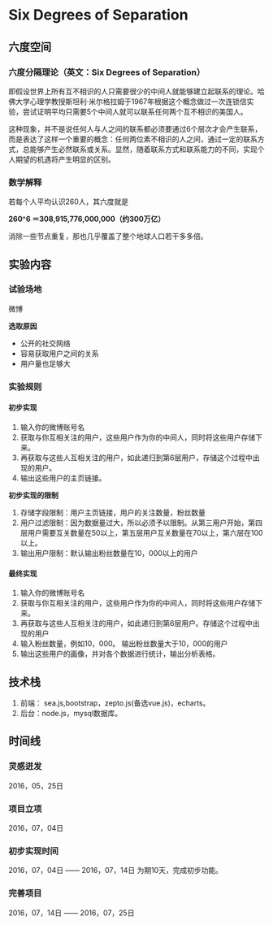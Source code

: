 # Six Degrees of Separation

## 六度空间
### 六度分隔理论（英文：Six Degrees of Separation）
即假设世界上所有互不相识的人只需要很少的中间人就能够建立起联系的理论。哈佛大学心理学教授斯坦利·米尔格拉姆于1967年根据这个概念做过一次连锁信实验，尝试证明平均只需要5个中间人就可以联系任何两个互不相识的美国人。

这种现象，并不是说任何人与人之间的联系都必须要通过6个层次才会产生联系，而是表达了这样一个重要的概念：任何两位素不相识的人之间，通过一定的联系方式，总能够产生必然联系或关系。显然，随着联系方式和联系能力的不同，实现个人期望的机遇将产生明显的区别。

### 数学解释

若每个人平均认识260人，其六度就是

**260^6 ＝308,915,776,000,000（约300万亿）**

消除一些节点重复，那也几乎覆盖了整个地球人口若干多多倍。

## 实验内容
### 试验场地
微博

**选取原因**

- 公开的社交网络
- 容易获取用户之间的关系
- 用户量也足够大

### 实验规则
#### 初步实现
1. 输入你的微博账号名
2. 获取与你互相关注的用户，这些用户作为你的中间人，同时将这些用户存储下来。
3. 再获取与这些人互相关注的用户，如此递归到第6层用户，存储这个过程中出现的用户。
4. 输出这些用户的主页链接。

**初步实现的限制**

1. 存储字段限制：用户主页链接，用户的关注数量，粉丝数量
2. 用户过滤限制：因为数据量过大，所以必须予以限制。从第三用户开始，第四层用户需要互关数量在50以上，第五层用户互关数量在70以上，第六层在100以上。
3. 输出用户限制：默认输出粉丝数量在10，000以上的用户

#### 最终实现
1. 输入你的微博账号名
2. 获取与你互相关注的用户，这些用户作为你的中间人，同时将这些用户存储下来。
3. 再获取与这些人互相关注的用户，如此递归到第6层用户。存储这个过程中出现的用户
4. 输入粉丝数量，例如10，000。 输出粉丝数量大于10，000的用户
5. 输出这些用户的画像，并对各个数据进行统计，输出分析表格。


## 技术栈

1. 前端： sea.js,bootstrap，zepto.js(备选vue.js)，echarts。
2. 后台：node.js，mysql数据库。

## 时间线

### 灵感迸发
2016，05，25日
### 项目立项
2016，07，04日

### 初步实现时间
2016，07，04日 —— 2016，07，14日
为期10天，完成初步功能。

### 完善项目
2016，07，14日 —— 2016，07，25日
